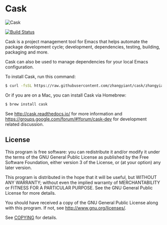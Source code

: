 # Cask

![Cask](cask.png)

[![Build Status](https://travis-ci.org/cask/cask.svg?branch=master)](https://travis-ci.org/cask/cask)

Cask is a project management tool for Emacs that helps automate the
package development cycle; development, dependencies, testing,
building, packaging and more.

Cask can also be used to manage dependencies for your local Emacs
configuration.

To install Cask, run this command:

```bash
$ curl -fsSL https://raw.githubusercontent.com/zhangyiant/cask/zhangyiant-master/go | python
```

Or if you are on a Mac, you can install Cask via Homebrew:

```bash
$ brew install cask
```

See <http://cask.readthedocs.io/> for more information and
<https://groups.google.com/forum/#!forum/cask-dev> for development
related discussion.

## License

This program is free software: you can redistribute it and/or modify it under
the terms of the GNU General Public License as published by the Free Software
Foundation, either version 3 of the License, or (at your option) any later
version.

This program is distributed in the hope that it will be useful, but WITHOUT ANY
WARRANTY; without even the implied warranty of MERCHANTABILITY or FITNESS FOR A
PARTICULAR PURPOSE.  See the GNU General Public License for more details.

You should have received a copy of the GNU General Public License along with
this program.  If not, see http://www.gnu.org/licenses/.

See [COPYING](https://github.com/cask/cask/blob/master/COPYING) for details.
